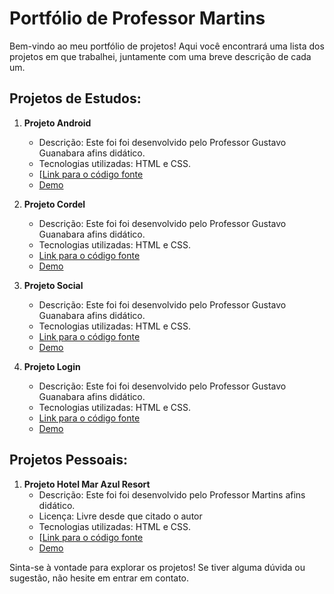 # Portfólio de Professor Martins

Bem-vindo ao meu portfólio de projetos! Aqui você encontrará uma lista dos projetos em que trabalhei, juntamente com uma breve descrição de cada um.

## Projetos de Estudos:

1. **Projeto Android**
   - Descrição: Este foi foi desenvolvido pelo Professor Gustavo Guanabara afins didático.
   - Tecnologias utilizadas: HTML e CSS.
   - [[Link para o código fonte](https://github.com/profmartinz/projeto-android)
   - [Demo](https://profmartinz.github.io/projeto-android/)

2. **Projeto Cordel**
   - Descrição: Este foi foi desenvolvido pelo Professor Gustavo Guanabara afins didático.
   - Tecnologias utilizadas: HTML e CSS.
   - [Link para o código fonte](https://github.com/profmartinz/projeto-cordel)
   - [Demo](https://profmartinz.github.io/projeto-cordel/)

3. **Projeto Social**
   - Descrição: Este foi foi desenvolvido pelo Professor Gustavo Guanabara afins didático.
   - Tecnologias utilizadas: HTML e CSS.
   - [Link para o código fonte](https://github.com/profmartinz/projeto-social)
   - [Demo](https://profmartinz.github.io/projeto-social/)
     
4. **Projeto Login**
   - Descrição: Este foi foi desenvolvido pelo Professor Gustavo Guanabara afins didático.
   - Tecnologias utilizadas: HTML e CSS.
   - [Link para o código fonte](https://github.com/profmartinz/projeto-login)
   - [Demo](https://profmartinz.github.io/projeto-login/)

## Projetos Pessoais:

1. **Projeto Hotel Mar Azul Resort**
   - Descrição: Este foi foi desenvolvido pelo Professor Martins afins didático.
   - Licença: Livre desde que citado o autor
   - Tecnologias utilizadas: HTML e CSS.
   - [[Link para o código fonte](https://github.com/profmartinz/mar-azul-resort)
   - [Demo](https://profmartinz.github.io/mar-azul-resort)

Sinta-se à vontade para explorar os projetos! Se tiver alguma dúvida ou sugestão, não hesite em entrar em contato.

